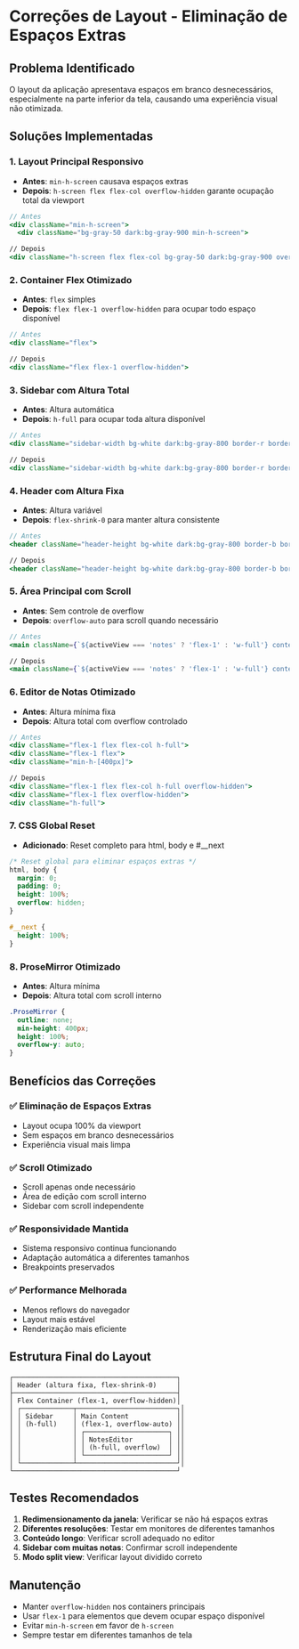 # Correções de Layout - Eliminação de Espaços Extras

## Problema Identificado

O layout da aplicação apresentava espaços em branco desnecessários, especialmente na parte inferior da tela, causando uma experiência visual não otimizada.

## Soluções Implementadas

### 1. **Layout Principal Responsivo**
- **Antes**: `min-h-screen` causava espaços extras
- **Depois**: `h-screen flex flex-col overflow-hidden` garante ocupação total da viewport

```jsx
// Antes
<div className="min-h-screen">
  <div className="bg-gray-50 dark:bg-gray-900 min-h-screen">

// Depois  
<div className="h-screen flex flex-col bg-gray-50 dark:bg-gray-900 overflow-hidden">
```

### 2. **Container Flex Otimizado**
- **Antes**: `flex` simples
- **Depois**: `flex flex-1 overflow-hidden` para ocupar todo espaço disponível

```jsx
// Antes
<div className="flex">

// Depois
<div className="flex flex-1 overflow-hidden">
```

### 3. **Sidebar com Altura Total**
- **Antes**: Altura automática
- **Depois**: `h-full` para ocupar toda altura disponível

```jsx
// Antes
<div className="sidebar-width bg-white dark:bg-gray-800 border-r border-gray-200 dark:border-gray-700 flex flex-col">

// Depois
<div className="sidebar-width bg-white dark:bg-gray-800 border-r border-gray-200 dark:border-gray-700 flex flex-col h-full">
```

### 4. **Header com Altura Fixa**
- **Antes**: Altura variável
- **Depois**: `flex-shrink-0` para manter altura consistente

```jsx
// Antes
<header className="header-height bg-white dark:bg-gray-800 border-b border-gray-200 dark:border-gray-700 content-padding-x flex items-center">

// Depois
<header className="header-height bg-white dark:bg-gray-800 border-b border-gray-200 dark:border-gray-700 content-padding-x flex items-center flex-shrink-0">
```

### 5. **Área Principal com Scroll**
- **Antes**: Sem controle de overflow
- **Depois**: `overflow-auto` para scroll quando necessário

```jsx
// Antes
<main className={`${activeView === 'notes' ? 'flex-1' : 'w-full'} content-padding`}>

// Depois
<main className={`${activeView === 'notes' ? 'flex-1' : 'w-full'} content-padding overflow-auto`}>
```

### 6. **Editor de Notas Otimizado**
- **Antes**: Altura mínima fixa
- **Depois**: Altura total com overflow controlado

```jsx
// Antes
<div className="flex-1 flex flex-col h-full">
<div className="flex-1 flex">
<div className="min-h-[400px]">

// Depois
<div className="flex-1 flex flex-col h-full overflow-hidden">
<div className="flex-1 flex overflow-hidden">
<div className="h-full">
```

### 7. **CSS Global Reset**
- **Adicionado**: Reset completo para html, body e #__next

```css
/* Reset global para eliminar espaços extras */
html, body {
  margin: 0;
  padding: 0;
  height: 100%;
  overflow: hidden;
}

#__next {
  height: 100%;
}
```

### 8. **ProseMirror Otimizado**
- **Antes**: Altura mínima
- **Depois**: Altura total com scroll interno

```css
.ProseMirror {
  outline: none;
  min-height: 400px;
  height: 100%;
  overflow-y: auto;
}
```

## Benefícios das Correções

### ✅ **Eliminação de Espaços Extras**
- Layout ocupa 100% da viewport
- Sem espaços em branco desnecessários
- Experiência visual mais limpa

### ✅ **Scroll Otimizado**
- Scroll apenas onde necessário
- Área de edição com scroll interno
- Sidebar com scroll independente

### ✅ **Responsividade Mantida**
- Sistema responsivo continua funcionando
- Adaptação automática a diferentes tamanhos
- Breakpoints preservados

### ✅ **Performance Melhorada**
- Menos reflows do navegador
- Layout mais estável
- Renderização mais eficiente

## Estrutura Final do Layout

```
┌─────────────────────────────────────────┐
│ Header (altura fixa, flex-shrink-0)     │
├─────────────────────────────────────────┤
│ Flex Container (flex-1, overflow-hidden)│
│ ┌─────────────┬─────────────────────────┐│
│ │ Sidebar     │ Main Content            ││
│ │ (h-full)    │ (flex-1, overflow-auto) ││
│ │             │ ┌─────────────────────┐ ││
│ │             │ │ NotesEditor         │ ││
│ │             │ │ (h-full, overflow)  │ ││
│ │             │ └─────────────────────┘ ││
│ └─────────────┴─────────────────────────┘│
└─────────────────────────────────────────┘
```

## Testes Recomendados

1. **Redimensionamento da janela**: Verificar se não há espaços extras
2. **Diferentes resoluções**: Testar em monitores de diferentes tamanhos
3. **Conteúdo longo**: Verificar scroll adequado no editor
4. **Sidebar com muitas notas**: Confirmar scroll independente
5. **Modo split view**: Verificar layout dividido correto

## Manutenção

- Manter `overflow-hidden` nos containers principais
- Usar `flex-1` para elementos que devem ocupar espaço disponível
- Evitar `min-h-screen` em favor de `h-screen`
- Sempre testar em diferentes tamanhos de tela 